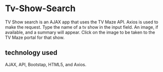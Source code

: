 # Tv-Show-Search
TV Show search is an AJAX app that uses the TV Maze API. Axios is used to make the request.
Type the name of a tv show in the input field. An image, if available, and a summary will appear. 
Click on the image to be taken to the TV Maze portal for that show.

## technology used
AJAX, API, Bootstap, HTML5, and Axios.
